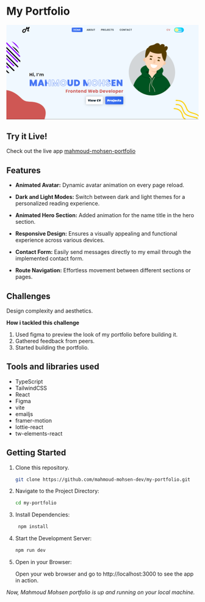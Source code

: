 # My Portfolio

<img src='./public/projects-images/portfolio.png'></img>

## Try it Live!

Check out the live app [mahmoud-mohsen-portfolio](https://mahmoud-mohsen.vercel.app/)

## Features

- **Animated Avatar:** Dynamic avatar animation on every page reload.

- **Dark and Light Modes:** Switch between dark and light themes for a personalized reading experience.

- **Animated Hero Section:** Added animation for the name title in the hero section.

- **Responsive Design:** Ensures a visually appealing and functional experience across various devices.

- **Contact Form:** Easily send messages directly to my email through the implemented contact form.

- **Route Navigation:** Effortless movement between different sections or pages.

## Challenges

Design complexity and aesthetics.

**How i tackled this challenge**

1. Used figma to preview the look of my portfolio before building it.
2. Gathered feedback from peers.
3. Started building the portfolio.

## Tools and libraries used

- TypeScript
- TailwindCSS
- React
- Figma
- vite
- emailjs
- framer-motion
- lottie-react
- tw-elements-react

## Getting Started

1. Clone this repository.

   ```bash
   git clone https://github.com/mahmoud-mohsen-dev/my-portfolio.git
   ```

2. Navigate to the Project Directory:
   ```bash
   cd my-portfolio
   ```
3. Install Dependencies:

   ```bash
    npm install
   ```

4. Start the Development Server:

   ```bash
   npm run dev
   ```

5. Open in your Browser:

   Open your web browser and go to http://localhost:3000 to see the app in action.

_Now, Mahmoud Mohsen portfolio is up and running on your local machine._
